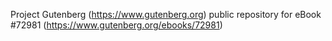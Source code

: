Project Gutenberg (https://www.gutenberg.org) public repository
for eBook #72981 (https://www.gutenberg.org/ebooks/72981)
